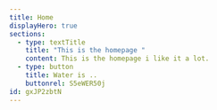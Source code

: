 ```yaml
---
title: Home
displayHero: true
sections:
  - type: textTitle
    title: "This is the homepage "
    content: This is the homepage i like it a lot.
  - type: button
    title: Water is ..
    buttonrel: S5eWER50j
id: gxJP2zbtN
---
```


